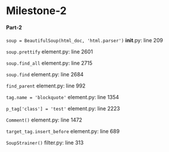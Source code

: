 # Milestone-2

#### Part-2
`soup = BeautifulSoup(html_doc, 'html.parser')`
__init__.py: line 209

`soup.prettify`
element.py: line 2601

`soup.find_all`
element.py: line 2715

`soup.find`
element.py: line 2684

`find_parent`
element.py: line 992

`tag.name = 'blockquote'`
element.py: line 1354

`p_tag['class'] = 'test'`
element.py: line 2223

`Comment()`
element.py: line 1472

`target_tag.insert_before`
element.py: line 689

`SoupStrainer()`
filter.py: line 313